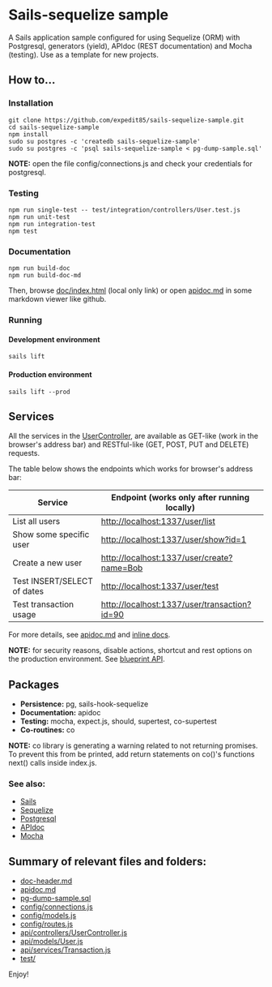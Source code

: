 # Sails-sequelize sample

A Sails application sample configured for using Sequelize (ORM) with Postgresql, generators (yield), APIdoc (REST documentation) and Mocha (testing). Use as a template for new projects.


## How to...

### Installation
    git clone https://github.com/expedit85/sails-sequelize-sample.git
    cd sails-sequelize-sample
    npm install
    sudo su postgres -c 'createdb sails-sequelize-sample'
    sudo su postgres -c 'psql sails-sequelize-sample < pg-dump-sample.sql'

**NOTE:** open the file config/connections.js and check your credentials for postgresql.

### Testing
    npm run single-test -- test/integration/controllers/User.test.js
    npm run unit-test
    npm run integration-test
    npm test

### Documentation ##
    npm run build-doc
    npm run build-doc-md

Then, browse [doc/index.html](doc/index.html) (local only link) or open [apidoc.md](apidoc.md) in some markdown viewer like github.


### Running

#### Development environment
    sails lift

#### Production environment

    sails lift --prod


## Services

All the services in the [UserController](api/controllers/UserController.js), are available as GET-like (work in the browser's address bar) and RESTful-like (GET, POST, PUT and DELETE) requests.

The table below shows the endpoints which works for browser's address bar:

| Service                     | Endpoint (works only after running locally)  |
|-----------------------------|----------------------------------------------|
| List all users              | [http://localhost:1337/user/list](http://localhost:1337/user/list) |
| Show some specific user     | [http://localhost:1337/user/show?id=1](http://localhost:1337/user/show?id=1) |
| Create a new user           | [http://localhost:1337/user/create?name=Bob](http://localhost:1337/user/create?name=Bob) |
| Test INSERT/SELECT of dates | [http://localhost:1337/user/test](http://localhost:1337/user/test) |
| Test transaction usage      | [http://localhost:1337/user/transaction?id=90](http://localhost:1337/user/transaction?id=90) |

For more details, see [apidoc.md](apidoc.md) and [inline docs](api/controllers/UserController.js#L35).


**NOTE:** for security reasons, disable actions, shortcut and rest options on the production environment. See [blueprint API](http://sailsjs.org/documentation/reference/blueprint-api).


## Packages

- **Persistence:** pg, sails-hook-sequelize
- **Documentation:** apidoc
- **Testing:** mocha, expect.js, should, supertest, co-supertest
- **Co-routines:** co

**NOTE:** co library is generating a warning related to not returning promises. To prevent this from be printed, add return statements on co()'s functions next() calls inside index.js.


### See also:

- [Sails](http://sailsjs.org)
- [Sequelize](http://docs.sequelizejs.com)
- [Postgresql](http://www.postgresql.org)
- [APIdoc](http://apidocjs.com)
- [Mocha](http://mochajs.org)



## Summary of relevant files and folders:

- [doc-header.md](doc-header.md)
- [apidoc.md](apidoc.md)
- [pg-dump-sample.sql](pg-dump-sample.sql)
- [config/connections.js](config/connections.js)
- [config/models.js](config/models.js)
- [config/routes.js](config/routes.js)
- [api/controllers/UserController.js](api/controllers/UserController.js)
- [api/models/User.js](api/models/User.js)
- [api/services/Transaction.js](api/services/Transaction.js)
- [test/](test/)



Enjoy!
